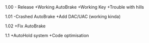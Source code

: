 1.00 - Release
+Working AutoBrake
+Working Key 
+Trouble with hills


1.01
-Crashed AutoBrake
+Add DAC/UAC (working kinda)

1.02
+Fix AutoBrake

1.1
+AutoHold system
+Code optimisation